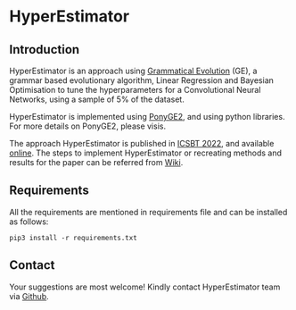 # HyperEstimator

## Introduction
HyperEstimator is an approach using [Grammatical Evolution](https://en.wikipedia.org/wiki/Grammatical_evolution) (GE), a grammar based evolutionary algorithm, Linear Regression and Bayesian Optimisation to tune the hyperparameters for a Convolutional Neural Networks, using a sample of 5% of the dataset. 

HyperEstimator is implemented using [PonyGE2](https://github.com/PonyGE/PonyGE2), and using python libraries. For more details on PonyGE2, please visis.

The approach HyperEstimator is published in [ICSBT 2022](https://icsbt.scitevents.org/), and available [online](https://www.researchgate.net/publication/362055158_HyperEstimator_Evolving_Computationally_Efficient_CNN_Models_with_Grammatical_Evolution). The steps to implement HyperEstimator or recreating methods and results for the paper can be referred from [Wiki](https://github.com/gauriivaidya/HyperEstimator/wiki).

## Requirements
All the requirements are mentioned in requirements file and can be installed as follows:
```
pip3 install -r requirements.txt
```
## Contact
Your suggestions are most welcome! 
Kindly contact HyperEstimator team via [Github](https://github.com/gauriivaidya/HyperEstimator/issues).
